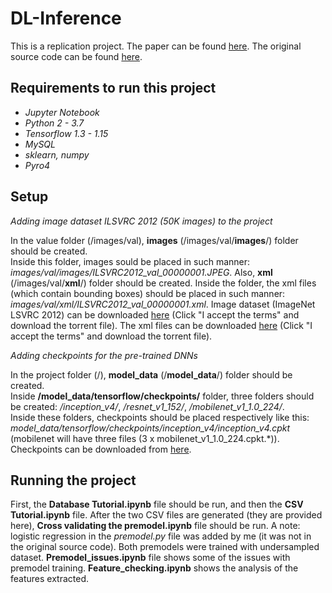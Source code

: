 # DL-Inference
This is a replication project. The paper can be found [here](https://arxiv.org/pdf/1805.04252.pdf). The original source code can be found [here](https://zenodo.org/record/1242583#.WvAmFXUvz80).  
## Requirements to run this project
- *Jupyter Notebook*  
- *Python 2 - 3.7*  
- *Tensorflow 1.3 - 1.15*  
- *MySQL*  
- *sklearn, numpy*  
- *Pyro4*  
## Setup
*Adding image dataset ILSVRC 2012 (50K images) to the project*  

In the value folder (/images/val), **images** (/images/val/**images**/) folder should be created.  
Inside this folder, images sould be placed in such manner: _images/val/images/ILSVRC2012_val_00000001.JPEG_. Also, **xml** (/images/val/**xml**/) folder should be created. Inside the folder, the xml files (which contain bounding boxes) should be placed in such manner:  _images/val/xml/ILSVRC2012_val_00000001.xml_.
Image dataset (ImageNet LSVRC 2012) can be downloaded [here](https://academictorrents.com/details/5d6d0df7ed81efd49ca99ea4737e0ae5e3a5f2e5) (Click "I accept the terms" and download the torrent file). The xml files can be downloaded [here](https://academictorrents.com/details/dfa9ab2528ce76b907047aa8cf8fc792852facb9) (Click "I accept the terms" and download the torrent file).

*Adding checkpoints for the pre-trained DNNs*  

In the project folder (/), **model_data** (/**model_data**/) folder should be created.  
Inside **/model_data/tensorflow/checkpoints/** folder, three folders should be created: _/inception_v4/_, _/resnet_v1_152/_, _/mobilenet_v1_1.0_224/_.   
Inside these folders, checkpoints should be placed respectively like this: _model_data/tensorflow/checkpoints/inception_v4/inception_v4.cpkt_ (mobilenet will have three files (3 x mobilenet_v1_1.0_224.cpkt.*)).    
Checkpoints can be downloaded from [here](https://github.com/tensorflow/models/tree/master/research/slim#pre-trained-models). 
## Running the project
First, the **Database Tutorial.ipynb** file should be run, and then the **CSV Tutorial.ipynb** file. After the two CSV files are generated (they are provided here), **Cross validating the premodel.ipynb** file should be run. A note: logistic regression in the *premodel.py* file was added by me (it was not in the original source code). Both premodels were trained with undersampled dataset. **Premodel_issues.ipynb** file shows some of the issues with premodel training. **Feature_checking.ipynb** shows the analysis of the features extracted.
